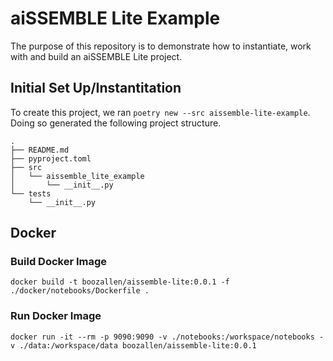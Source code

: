 # aiSSEMBLE Lite Example
The purpose of this repository is to demonstrate how to instantiate, work with and build an aiSSEMBLE Lite project.

## Initial Set Up/Instantitation
To create this project, we ran `poetry new --src aissemble-lite-example`. Doing so generated the following project structure.
```
.
├── README.md
├── pyproject.toml
├── src
│   └── aissemble_lite_example
│       └── __init__.py
└── tests
    └── __init__.py
```

## Docker 
### Build Docker Image
```
docker build -t boozallen/aissemble-lite:0.0.1 -f ./docker/notebooks/Dockerfile .
```

### Run Docker Image
```
docker run -it --rm -p 9090:9090 -v ./notebooks:/workspace/notebooks -v ./data:/workspace/data boozallen/aissemble-lite:0.0.1
```